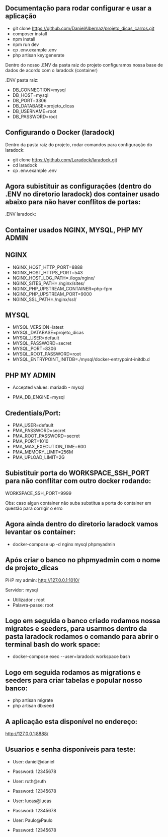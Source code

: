 ## Documentação para rodar configurar e usar a aplicação

- git clone https://github.com/DanielAlbernaz/projeto_dicas_carros.git
- composer install
- npm install
- npm run dev
- cp .env.example .env
- php artisan key:generate

Dentro do nosso .ENV da pasta raiz do projeto configuramos nossa base de dados de acordo com o laradock (container)

.ENV pasta raiz:

- DB_CONNECTION=mysql
- DB_HOST=mysql
- DB_PORT=3306
- DB_DATABASE=projeto_dicas
- DB_USERNAME=root
- DB_PASSWORD=root

## Configurando o Docker (laradock)
Dentro da pasta raiz do projeto, rodar comandos para configuração do laradock:

- git clone https://github.com/Laradock/laradock.git
- cd laradock
- cp .env.example .env

## Agora subistituir as configurações (dentro do .ENV no diretorio laradock) dos container usado abaixo para não haver conflitos de portas:

.ENV laradock:

## Container usados NGINX, MYSQL, PHP MY ADMIN

## NGINX 

- NGINX_HOST_HTTP_PORT=8888
- NGINX_HOST_HTTPS_PORT=543
- NGINX_HOST_LOG_PATH=./logs/nginx/
- NGINX_SITES_PATH=./nginx/sites/
- NGINX_PHP_UPSTREAM_CONTAINER=php-fpm
- NGINX_PHP_UPSTREAM_PORT=9000
- NGINX_SSL_PATH=./nginx/ssl/

## MYSQL 

- MYSQL_VERSION=latest
- MYSQL_DATABASE=projeto_dicas
- MYSQL_USER=default
- MYSQL_PASSWORD=secret
- MYSQL_PORT=8306
- MYSQL_ROOT_PASSWORD=root
- MYSQL_ENTRYPOINT_INITDB=./mysql/docker-entrypoint-initdb.d

## PHP MY ADMIN 

-  Accepted values: mariadb - mysql

- PMA_DB_ENGINE=mysql

## Credentials/Port:

- PMA_USER=default
- PMA_PASSWORD=secret
- PMA_ROOT_PASSWORD=secret
- PMA_PORT=1010
- PMA_MAX_EXECUTION_TIME=600
- PMA_MEMORY_LIMIT=256M
- PMA_UPLOAD_LIMIT=2G

## Subistituir porta do WORKSPACE_SSH_PORT para não conflitar com outro docker rodando:

WORKSPACE_SSH_PORT=9999

Obs: caso algun container não suba substitua a porta do container em questão para corrigir o erro

## Agora ainda dentro do diretorio laradock vamos levantar os container: 

- docker-compose up -d nginx mysql phpmyadmin 

## Após criar o banco no phpmyadmin com o nome de projeto_dicas

PHP my admin: http://127.0.0.1:1010/

Servidor: mysql
- Utilizador : root
- Palavra-passe: root

## Logo em seguida o banco criado rodamos nossa migrates e seeders, para usarmos dentro da pasta laradock rodamos o comando para abrir o terminal bash do work space:

- docker-compose exec --user=laradock workspace bash

## Logo em seguida rodamos as migrations e seeders para criar tabelas e popular nosso banco:

- php artisan migrate 
- php artisan db:seed

## A aplicação esta disponível no endereço: 

http://127.0.0.1:8888/

## Usuarios e senha disponíveis para teste:

- User: daniel@daniel
- Password: 12345678

- User: ruth@ruth
- Password: 12345678

- User: lucas@lucas
- Password: 12345678

- User: Paulo@Paulo
- Password: 12345678



